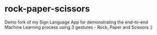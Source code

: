 # rock-paper-scissors
Demo fork of my Sign Language App for demonstrating the end-to-end Machine Learning process using 3 gestures - Rock, Paper and Scissors :)
